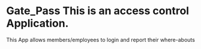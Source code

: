 # Gate_Pass This is an access control Application.
This App allows members/employees to login and report their where-abouts
